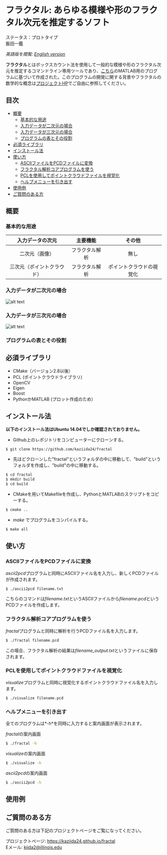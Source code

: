 # フラクタル: あらゆる模様や形のフラクタル次元を推定するソフト
ステータス：プロトタイプ  
飯田一鑑  

*英語版を閲覧: [English version](README.md)*

**フラクタル**とはボックスカウント法を使用して一般的な模様や形のフラクタル次元を推定するコマンドライン専用ツールであり、[こちら](https://www.mathworks.com/matlabcentral/fileexchange/13063-boxcount/content/boxcount/html/demo.html)のMATLAB用のプログラムに基づいて作成された。このプログラムの開発に関する背景やフラクタルの数学的な概念は[プロジェクトHP](https://kaziida24.github.io/fractal)でご自由に参照してください。

## 目次
- [概要](#概要)  
	- [基本的な用途](#基本的な用途)
	- [入力データが二次元の場合](#入力データが二次元の場合)
	- [入力データが三次元の場合](#入力データが三次元の場合)
	- [プログラムの表とその役割](#プログラムの表とその役割)
- [必須ライブラリ](#必須ライブラリ)  
- [インストール法](#インストール法)  
- [使い方](#使い方)  
  - [ASCIIファイルをPCDファイルに変換](#asciiファイルをpcdファイルに変換)
  - [フラクタル解析コアプログラムを使う](#フラクタル解析コアプログラムを使う)
  - [PCLを使用してポイントクラウドファイルを視覚化](#pclを使用してポイントクラウドファイルを視覚化)
  - [ヘルプメニューを引き出す](#ヘルプメニューを引き出す)
- [使用例](#使用例)
- [ご質問のある方](#ご質問のある方) 

## 概要

### 基本的な用途

| 入力データの次元 | 主要機能 | その他 | 
| :------------: | :-----:| :----: |
| 二次元（画像）| フラクタル解析 | 無し |
| 三次元（ポイントクラウド）| フラクタル解析 | ポイントクラウドの視覚化 | 

### 入力データが二次元の場合

![alt text](https://raw.githubusercontent.com/kaziida24/fractal/master/figures/2d_flowchart.png "2D Input Figure")

### 入力データが三次元の場合

![alt text](https://raw.githubusercontent.com/kaziida24/fractal/master/figures/3d_flowchart.png "3D Input Figure")

### プログラムの表とその役割

<!-- ### C++ プログラム

*fractal* - フラクタル解析のコアプログラム。  
*visualize* - ポイントクラウドファイルをPCLを使って視覚化するプログラム。  
*ascii2pcd* - PCLが扱えるPCDファイルをASCIIファイルから作成するプログラム。  

### PythonとMATLAB用のプログラム

*plot_fractal.py* - フラクタル解析の結果をもとにフラクタル次元の推定グラフを作るプログラム。  
*plot_fractal.m* - *plot_fractal.py*と同じく、MATLAB用のプログラム。
*visualizeDataset.m* - 特定されたポイントクラウドファイルを視覚化するMATLAB用のプログラム。こちらを使うには
コンピュータービジョンツールボックスが必要。 -->

## 必須ライブラリ  
* CMake（バージョン2.8以後）
* PCL (ポイントクラウドライブラリ)
* OpenCV
* Eigen
* Boost
* PythonかMATLAB (プロット作成のため）

## インストール法  
**以下のインストール法はUbuntu 14.04でしか確認されておりません。**
* Github上のレポジトリをコンピューターにクローンする。
```bash 
$ git clone https://github.com/kaziida24/fractal
```
* 先ほどクローンした"fractal"というフォルダの中に移動して、"build"というフォルダを作成し、"build"の中に移動する。
```bash
$ cd fractal 
$ mkdir build
$ cd build 
```
* CMakeを用いてMakefileを作成し、PythonとMATLABのスクリプトをコピーする。
```bash
$ cmake ..
```
* *make* でプログラムをコンパイルする。
```bash 
$ make all 
```

## 使い方

### ASCIIファイルをPCDファイルに変換

*ascii2pcd*プログラムと同時にASCIIファイル名を入力し、新しくPCDファイルが作成されます。
```bash
$ ./ascii2pcd filename.txt
```
こちらのコマンドは*filename.txt*というASCIIファイルから*filename.pcd*というPCDファイルを作成します。

### フラクタル解析コアプログラムを使う

*fractal*プログラムと同時に解析を行うPCDファイル名を入力します。
```bash
$ ./fractal filename.pcd
```
この場合、フラクタル解析の結果は*filename_output.txt*というファイルに保存されます。

### PCLを使用してポイントクラウドファイルを視覚化

*visualize*プログラムと同時に視覚化するポイントクラウドファイル名を入力します。
```bash
$ ./visualize filename.pcd
```

### ヘルプメニューを引き出す

全てのプログラムは*-h*を同時に入力すると案内画面が表示されます。  

*fractal*の案内画面
```bash
$ ./fractal -h
```
*visualize*の案内画面
```bash
$ ./visualize -h
```

*ascii2pcd*の案内画面
```bash
$ ./ascii2pcd -h
```

## 使用例

## ご質問のある方
ご質問のある方は下記のプロジェクトページをご覧になってください。

プロジェクトぺージ: https://kaziida24.github.io/fractal  
Eメール: kiida2@illinois.edu

